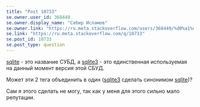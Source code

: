 ```yaml
---
title: "Post 10733"
se.owner.user_id: 368449
se.owner.display_name: "Сабир Исламов"
se.owner.link: "https://ru.meta.stackoverflow.com/users/368449/%d0%a1%d0%b0%d0%b1%d0%b8%d1%80-%d0%98%d1%81%d0%bb%d0%b0%d0%bc%d0%be%d0%b2"
se.link: "https://ru.meta.stackoverflow.com/q/10733"
se.post_id: 10733
se.post_type: question
---
```

<p><a href="https://ru.stackoverflow.com/questions/tagged/sqlite" class="post-tag" title="показать вопросы с меткой [sqlite]" rel="tag">sqlite</a> - это название СУБД, а <a href="https://ru.stackoverflow.com/questions/tagged/sqlite3" class="post-tag" title="показать вопросы с меткой [sqlite3]" rel="tag">sqlite3</a> - это единственная используемая на данный момент версия этой СБУД.</p>
<p>Может эти 2 тега объединить в один (<a href="https://ru.stackoverflow.com/questions/tagged/sqlite3" class="post-tag" title="показать вопросы с меткой [sqlite3]" rel="tag">sqlite3</a> сделать синонимом <a href="https://ru.stackoverflow.com/questions/tagged/sqlite" class="post-tag" title="показать вопросы с меткой [sqlite]" rel="tag">sqlite</a>)?</p>
<p>Сам я этого сделать не могу, так как у меня для этого сильно мало репутации.</p>

